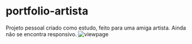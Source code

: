 ﻿# portfolio-artista
Projeto pessoal criado como estudo, feito para uma amiga artista.
Ainda não se encontra responsivo.
![viewpage](https://user-images.githubusercontent.com/74476339/179282922-354e34c5-b1a4-4aee-b892-aad157107e1e.png)
